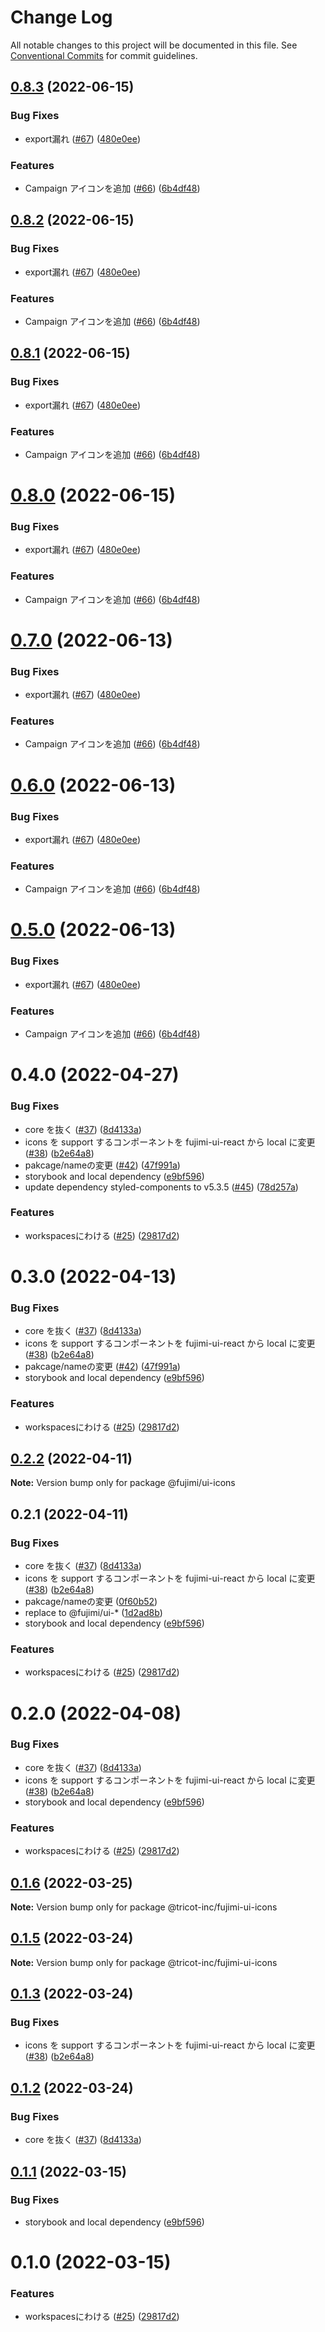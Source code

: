 # Change Log

All notable changes to this project will be documented in this file.
See [Conventional Commits](https://conventionalcommits.org) for commit guidelines.

## [0.8.3](https://github.com/tricot-inc/fujimi-ui/compare/@fujimi/ui-icons@0.4.0...@fujimi/ui-icons@0.8.3) (2022-06-15)


### Bug Fixes

* export漏れ ([#67](https://github.com/tricot-inc/fujimi-ui/issues/67)) ([480e0ee](https://github.com/tricot-inc/fujimi-ui/commit/480e0ee6a1bcdadabf8191717afdb7728e3ecf71))


### Features

* Campaign アイコンを追加 ([#66](https://github.com/tricot-inc/fujimi-ui/issues/66)) ([6b4df48](https://github.com/tricot-inc/fujimi-ui/commit/6b4df48e9b73ff2c66ab436e6dbc0346200b0caf))





## [0.8.2](https://github.com/tricot-inc/fujimi-ui/compare/@fujimi/ui-icons@0.4.0...@fujimi/ui-icons@0.8.2) (2022-06-15)


### Bug Fixes

* export漏れ ([#67](https://github.com/tricot-inc/fujimi-ui/issues/67)) ([480e0ee](https://github.com/tricot-inc/fujimi-ui/commit/480e0ee6a1bcdadabf8191717afdb7728e3ecf71))


### Features

* Campaign アイコンを追加 ([#66](https://github.com/tricot-inc/fujimi-ui/issues/66)) ([6b4df48](https://github.com/tricot-inc/fujimi-ui/commit/6b4df48e9b73ff2c66ab436e6dbc0346200b0caf))





## [0.8.1](https://github.com/tricot-inc/fujimi-ui/compare/@fujimi/ui-icons@0.4.0...@fujimi/ui-icons@0.8.1) (2022-06-15)


### Bug Fixes

* export漏れ ([#67](https://github.com/tricot-inc/fujimi-ui/issues/67)) ([480e0ee](https://github.com/tricot-inc/fujimi-ui/commit/480e0ee6a1bcdadabf8191717afdb7728e3ecf71))


### Features

* Campaign アイコンを追加 ([#66](https://github.com/tricot-inc/fujimi-ui/issues/66)) ([6b4df48](https://github.com/tricot-inc/fujimi-ui/commit/6b4df48e9b73ff2c66ab436e6dbc0346200b0caf))





# [0.8.0](https://github.com/tricot-inc/fujimi-ui/compare/@fujimi/ui-icons@0.4.0...@fujimi/ui-icons@0.8.0) (2022-06-15)


### Bug Fixes

* export漏れ ([#67](https://github.com/tricot-inc/fujimi-ui/issues/67)) ([480e0ee](https://github.com/tricot-inc/fujimi-ui/commit/480e0ee6a1bcdadabf8191717afdb7728e3ecf71))


### Features

* Campaign アイコンを追加 ([#66](https://github.com/tricot-inc/fujimi-ui/issues/66)) ([6b4df48](https://github.com/tricot-inc/fujimi-ui/commit/6b4df48e9b73ff2c66ab436e6dbc0346200b0caf))





# [0.7.0](https://github.com/tricot-inc/fujimi-ui/compare/@fujimi/ui-icons@0.4.0...@fujimi/ui-icons@0.7.0) (2022-06-13)


### Bug Fixes

* export漏れ ([#67](https://github.com/tricot-inc/fujimi-ui/issues/67)) ([480e0ee](https://github.com/tricot-inc/fujimi-ui/commit/480e0ee6a1bcdadabf8191717afdb7728e3ecf71))


### Features

* Campaign アイコンを追加 ([#66](https://github.com/tricot-inc/fujimi-ui/issues/66)) ([6b4df48](https://github.com/tricot-inc/fujimi-ui/commit/6b4df48e9b73ff2c66ab436e6dbc0346200b0caf))





# [0.6.0](https://github.com/tricot-inc/fujimi-ui/compare/@fujimi/ui-icons@0.4.0...@fujimi/ui-icons@0.6.0) (2022-06-13)


### Bug Fixes

* export漏れ ([#67](https://github.com/tricot-inc/fujimi-ui/issues/67)) ([480e0ee](https://github.com/tricot-inc/fujimi-ui/commit/480e0ee6a1bcdadabf8191717afdb7728e3ecf71))


### Features

* Campaign アイコンを追加 ([#66](https://github.com/tricot-inc/fujimi-ui/issues/66)) ([6b4df48](https://github.com/tricot-inc/fujimi-ui/commit/6b4df48e9b73ff2c66ab436e6dbc0346200b0caf))





# [0.5.0](https://github.com/tricot-inc/fujimi-ui/compare/@fujimi/ui-icons@0.4.0...@fujimi/ui-icons@0.5.0) (2022-06-13)


### Bug Fixes

* export漏れ ([#67](https://github.com/tricot-inc/fujimi-ui/issues/67)) ([480e0ee](https://github.com/tricot-inc/fujimi-ui/commit/480e0ee6a1bcdadabf8191717afdb7728e3ecf71))


### Features

* Campaign アイコンを追加 ([#66](https://github.com/tricot-inc/fujimi-ui/issues/66)) ([6b4df48](https://github.com/tricot-inc/fujimi-ui/commit/6b4df48e9b73ff2c66ab436e6dbc0346200b0caf))





# 0.4.0 (2022-04-27)


### Bug Fixes

* core を抜く ([#37](https://github.com/tricot-inc/fujimi-ui/issues/37)) ([8d4133a](https://github.com/tricot-inc/fujimi-ui/commit/8d4133afbab4a3cd1e3f19d781ab4b906e5a127b))
* icons を support するコンポーネントを fujimi-ui-react から local に変更 ([#38](https://github.com/tricot-inc/fujimi-ui/issues/38)) ([b2e64a8](https://github.com/tricot-inc/fujimi-ui/commit/b2e64a8d7b7708279b383b5fadbd107fb1bdabe8))
* pakcage/nameの変更 ([#42](https://github.com/tricot-inc/fujimi-ui/issues/42)) ([47f991a](https://github.com/tricot-inc/fujimi-ui/commit/47f991a5f019c0e41a2818f93ac88e80ba0fbddc))
* storybook and local dependency ([e9bf596](https://github.com/tricot-inc/fujimi-ui/commit/e9bf5962656bc06423ba9760ba9cb13d82f44629))
* update dependency styled-components to v5.3.5 ([#45](https://github.com/tricot-inc/fujimi-ui/issues/45)) ([78d257a](https://github.com/tricot-inc/fujimi-ui/commit/78d257a970237e3829846150e79fbf2bb5130668))


### Features

* workspacesにわける ([#25](https://github.com/tricot-inc/fujimi-ui/issues/25)) ([29817d2](https://github.com/tricot-inc/fujimi-ui/commit/29817d2d53109e3cabd3de04b76e1e2198738d69))





# 0.3.0 (2022-04-13)


### Bug Fixes

* core を抜く ([#37](https://github.com/tricot-inc/fujimi-ui/issues/37)) ([8d4133a](https://github.com/tricot-inc/fujimi-ui/commit/8d4133afbab4a3cd1e3f19d781ab4b906e5a127b))
* icons を support するコンポーネントを fujimi-ui-react から local に変更 ([#38](https://github.com/tricot-inc/fujimi-ui/issues/38)) ([b2e64a8](https://github.com/tricot-inc/fujimi-ui/commit/b2e64a8d7b7708279b383b5fadbd107fb1bdabe8))
* pakcage/nameの変更 ([#42](https://github.com/tricot-inc/fujimi-ui/issues/42)) ([47f991a](https://github.com/tricot-inc/fujimi-ui/commit/47f991a5f019c0e41a2818f93ac88e80ba0fbddc))
* storybook and local dependency ([e9bf596](https://github.com/tricot-inc/fujimi-ui/commit/e9bf5962656bc06423ba9760ba9cb13d82f44629))


### Features

* workspacesにわける ([#25](https://github.com/tricot-inc/fujimi-ui/issues/25)) ([29817d2](https://github.com/tricot-inc/fujimi-ui/commit/29817d2d53109e3cabd3de04b76e1e2198738d69))





## [0.2.2](https://github.com/tricot-inc/fujimi-ui/compare/@fujimi/ui-icons@0.2.1...@fujimi/ui-icons@0.2.2) (2022-04-11)

**Note:** Version bump only for package @fujimi/ui-icons





## 0.2.1 (2022-04-11)


### Bug Fixes

* core を抜く ([#37](https://github.com/tricot-inc/fujimi-ui/issues/37)) ([8d4133a](https://github.com/tricot-inc/fujimi-ui/commit/8d4133afbab4a3cd1e3f19d781ab4b906e5a127b))
* icons を support するコンポーネントを fujimi-ui-react から local に変更 ([#38](https://github.com/tricot-inc/fujimi-ui/issues/38)) ([b2e64a8](https://github.com/tricot-inc/fujimi-ui/commit/b2e64a8d7b7708279b383b5fadbd107fb1bdabe8))
* pakcage/nameの変更 ([0f60b52](https://github.com/tricot-inc/fujimi-ui/commit/0f60b52df6e0dd0371bb2b939258bd94e5d21f66))
* replace to @fujimi/ui-* ([1d2ad8b](https://github.com/tricot-inc/fujimi-ui/commit/1d2ad8beed9ef4b1b6a3797e6075c8a6c5032b82))
* storybook and local dependency ([e9bf596](https://github.com/tricot-inc/fujimi-ui/commit/e9bf5962656bc06423ba9760ba9cb13d82f44629))


### Features

* workspacesにわける ([#25](https://github.com/tricot-inc/fujimi-ui/issues/25)) ([29817d2](https://github.com/tricot-inc/fujimi-ui/commit/29817d2d53109e3cabd3de04b76e1e2198738d69))





# 0.2.0 (2022-04-08)


### Bug Fixes

* core を抜く ([#37](https://github.com/tricot-inc/fujimi-ui/issues/37)) ([8d4133a](https://github.com/tricot-inc/fujimi-ui/commit/8d4133afbab4a3cd1e3f19d781ab4b906e5a127b))
* icons を support するコンポーネントを fujimi-ui-react から local に変更 ([#38](https://github.com/tricot-inc/fujimi-ui/issues/38)) ([b2e64a8](https://github.com/tricot-inc/fujimi-ui/commit/b2e64a8d7b7708279b383b5fadbd107fb1bdabe8))
* storybook and local dependency ([e9bf596](https://github.com/tricot-inc/fujimi-ui/commit/e9bf5962656bc06423ba9760ba9cb13d82f44629))


### Features

* workspacesにわける ([#25](https://github.com/tricot-inc/fujimi-ui/issues/25)) ([29817d2](https://github.com/tricot-inc/fujimi-ui/commit/29817d2d53109e3cabd3de04b76e1e2198738d69))





## [0.1.6](https://github.com/tricot-inc/fujimi-ui/compare/@tricot-inc/fujimi-ui-icons@0.1.5...@tricot-inc/fujimi-ui-icons@0.1.6) (2022-03-25)

**Note:** Version bump only for package @tricot-inc/fujimi-ui-icons





## [0.1.5](https://github.com/tricot-inc/fujimi-ui/compare/@tricot-inc/fujimi-ui-icons@0.1.3...@tricot-inc/fujimi-ui-icons@0.1.5) (2022-03-24)

**Note:** Version bump only for package @tricot-inc/fujimi-ui-icons





## [0.1.3](https://github.com/tricot-inc/fujimi-ui/compare/@tricot-inc/fujimi-ui-icons@0.1.2...@tricot-inc/fujimi-ui-icons@0.1.3) (2022-03-24)


### Bug Fixes

* icons を support するコンポーネントを fujimi-ui-react から local に変更 ([#38](https://github.com/tricot-inc/fujimi-ui/issues/38)) ([b2e64a8](https://github.com/tricot-inc/fujimi-ui/commit/b2e64a8d7b7708279b383b5fadbd107fb1bdabe8))





## [0.1.2](https://github.com/tricot-inc/fujimi-ui/compare/@tricot-inc/fujimi-ui-icons@0.1.1...@tricot-inc/fujimi-ui-icons@0.1.2) (2022-03-24)


### Bug Fixes

* core を抜く ([#37](https://github.com/tricot-inc/fujimi-ui/issues/37)) ([8d4133a](https://github.com/tricot-inc/fujimi-ui/commit/8d4133afbab4a3cd1e3f19d781ab4b906e5a127b))





## [0.1.1](https://github.com/tricot-inc/fujimi-ui/compare/@tricot-inc/fujimi-ui-icons@0.1.0...@tricot-inc/fujimi-ui-icons@0.1.1) (2022-03-15)


### Bug Fixes

* storybook and local dependency ([e9bf596](https://github.com/tricot-inc/fujimi-ui/commit/e9bf5962656bc06423ba9760ba9cb13d82f44629))





# 0.1.0 (2022-03-15)


### Features

* workspacesにわける ([#25](https://github.com/tricot-inc/fujimi-ui/issues/25)) ([29817d2](https://github.com/tricot-inc/fujimi-ui/commit/29817d2d53109e3cabd3de04b76e1e2198738d69))
